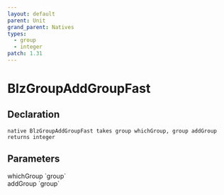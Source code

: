 ```yaml
---
layout: default
parent: Unit
grand_parent: Natives
types:
  - group
  - integer
patch: 1.31
---
```


# BlzGroupAddGroupFast

## Declaration

```
native BlzGroupAddGroupFast takes group whichGroup, group addGroup returns integer
```

## Parameters
<dl>
  <dt>whichGroup `group`</dt>
  <dd></dd>

  <dt>addGroup `group`</dt>
  <dd></dd>
</dl>
